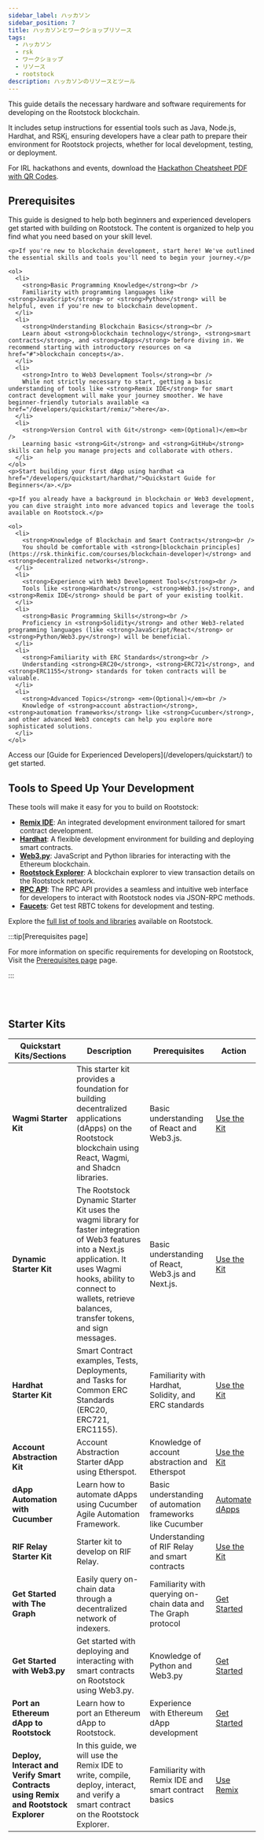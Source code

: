 ```yaml
---
sidebar_label: ハッカソン
sidebar_position: 7
title: ハッカソンとワークショップリソース
tags:
  - ハッカソン
  - rsk
  - ワークショップ
  - リソース
  - rootstock
description: ハッカソンのリソースとツール
---
```


This guide details the necessary hardware and software requirements for developing on the Rootstock blockchain.

It includes setup instructions for essential tools such as Java, Node.js, Hardhat, and RSKj, ensuring developers have a clear path to prepare their environment for Rootstock projects, whether for local development, testing, or deployment.

For IRL hackathons and events, download the [Hackathon Cheatsheet PDF with QR Codes](/rootstock-cheatsheet.pdf).

## Prerequisites

This guide is designed to help both beginners and experienced developers get started with building on Rootstock. The content is organized to help you find what you need based on your skill level.

<Tabs>
  <TabItem value="beginners" label="Beginners" default>

```
<p>If you're new to blockchain development, start here! We've outlined the essential skills and tools you'll need to begin your journey.</p>

<ol>
  <li>
    <strong>Basic Programming Knowledge</strong><br />
    Familiarity with programming languages like <strong>JavaScript</strong> or <strong>Python</strong> will be helpful, even if you're new to blockchain development.
  </li>
  <li>
    <strong>Understanding Blockchain Basics</strong><br />
    Learn about <strong>blockchain technology</strong>, <strong>smart contracts</strong>, and <strong>dApps</strong> before diving in. We recommend starting with introductory resources on <a href="#">blockchain concepts</a>.
  </li>
  <li>
    <strong>Intro to Web3 Development Tools</strong><br />
    While not strictly necessary to start, getting a basic understanding of tools like <strong>Remix IDE</strong> for smart contract development will make your journey smoother. We have beginner-friendly tutorials available <a href="/developers/quickstart/remix/">here</a>.
  </li>
  <li>
    <strong>Version Control with Git</strong> <em>(Optional)</em><br />
    Learning basic <strong>Git</strong> and <strong>GitHub</strong> skills can help you manage projects and collaborate with others.
  </li>
</ol>
<p>Start building your first dApp using hardhat <a href="/developers/quickstart/hardhat/">Quickstart Guide for Beginners</a>.</p>
```

  </TabItem>

  <TabItem value="experienced" label="Experienced Developers">

```
<p>If you already have a background in blockchain or Web3 development, you can dive straight into more advanced topics and leverage the tools available on Rootstock.</p>

<ol>
  <li>
    <strong>Knowledge of Blockchain and Smart Contracts</strong><br />
    You should be comfortable with <strong>[blockchain principles](https://rsk.thinkific.com/courses/blockchain-developer)</strong> and <strong>decentralized networks</strong>.
  </li>
  <li>
    <strong>Experience with Web3 Development Tools</strong><br />
    Tools like <strong>Hardhat</strong>, <strong>Web3.js</strong>, and <strong>Remix IDE</strong> should be part of your existing toolkit.
  </li>
  <li>
    <strong>Basic Programming Skills</strong><br />
    Proficiency in <strong>Solidity</strong> and other Web3-related programming languages (like <strong>JavaScript/React</strong> or <strong>Python/Web3.py</strong>) will be beneficial.
  </li>
  <li>
    <strong>Familiarity with ERC Standards</strong><br />
    Understanding <strong>ERC20</strong>, <strong>ERC721</strong>, and <strong>ERC1155</strong> standards for token contracts will be valuable.
  </li>
  <li>
    <strong>Advanced Topics</strong> <em>(Optional)</em><br />
    Knowledge of <strong>account abstraction</strong>, <strong>automation frameworks</strong> like <strong>Cucumber</strong>, and other advanced Web3 concepts can help you explore more sophisticated solutions.
  </li>
</ol>
```

 <p>Access our [Guide for Experienced Developers](/developers/quickstart/) to get started.</p>
  </TabItem>
</Tabs>

## Tools to Speed Up Your Development

These tools will make it easy for you to build on Rootstock:

- **[Remix IDE](/developers/quickstart/remix/)**: An integrated development environment tailored for smart contract development.
- **[Hardhat](/developers/quickstart/hardhat/)**: A flexible development environment for building and deploying smart contracts.
- **[Web3.py](/developers/quickstart/web3-python/)**: JavaScript and Python libraries for interacting with the Ethereum blockchain.
- **[Rootstock Explorer](https://explorer.testnet.rootstock.io/)**: A blockchain explorer to view transaction details on the Rootstock network.
- **[RPC API](/developers/rpc-api/)**: The RPC API provides a seamless and intuitive web interface for developers to interact with Rootstock nodes via JSON-RPC methods.
- **[Faucets](/dev-tools/additional-tools/#faucets)**: Get test RBTC tokens for development and testing.

Explore the [full list of tools and libraries](/dev-tools/) available on Rootstock.

:::tip[Prerequisites page]

For more information on specific requirements for developing on Rootstock, Visit the [Prerequisites page](/developers/requirements/) page.

:::

<Card
title="Rootstock Hackathon Cheatsheet"
description="The Rootstock Hackathon Cheatsheet is a concise reference guide for developers aiming to deploy decentralized applications (dApps) on the Rootstock network."
link="https://cheatography.com/devrelrootstock/cheat-sheets/rootstock-dev/"
/>

<br></br>

## Starter Kits

| Quickstart Kits/Sections                                                           | Description                                                                                                                                                                                                                                                                             | Prerequisites                                                                                      | Action                                                           |
| ---------------------------------------------------------------------------------- | --------------------------------------------------------------------------------------------------------------------------------------------------------------------------------------------------------------------------------------------------------------------------------------- | -------------------------------------------------------------------------------------------------- | ---------------------------------------------------------------- |
| **Wagmi Starter Kit**                                                              | This starter kit provides a foundation for building decentralized applications (dApps) on the Rootstock blockchain using React, Wagmi, and Shadcn libraries.                                                                                         | Basic understanding of React and Web3.js.                          | [Use the Kit](/developers/quickstart/wagmi/)                     |
| **Dynamic Starter Kit**                                                            | The Rootstock Dynamic Starter Kit uses the wagmi library for faster integration of Web3 features into a Next.js application. It uses Wagmi hooks, ability to connect to wallets, retrieve balances, transfer tokens, and sign messages. | Basic understanding of React, Web3.js and Next.js. | [Use the Kit](/developers/quickstart/dynamic/)                   |
| **Hardhat Starter Kit**                                                            | Smart Contract examples, Tests, Deployments, and Tasks for Common ERC Standards (ERC20, ERC721, ERC1155).                                                                                                                                            | Familiarity with Hardhat, Solidity, and ERC standards                                              | [Use the Kit](/developers/quickstart/hardhat/)                   |
| **Account Abstraction Kit**                                                        | Account Abstraction Starter dApp using Etherspot.                                                                                                                                                                                                                       | Knowledge of account abstraction and Etherspot                                                     | [Use the Kit](/developers/quickstart/rootstock-etherspot/)       |
| **dApp Automation with Cucumber**                                                  | Learn how to automate dApps using Cucumber Agile Automation Framework.                                                                                                                                                                                                  | Basic understanding of automation frameworks like Cucumber                                         | [Automate dApps](/resources/tutorials/dapp-automation-cucumber/) |
| **RIF Relay Starter Kit**                                                          | Starter kit to develop on RIF Relay.                                                                                                                                                                                                                                    | Understanding of RIF Relay and smart contracts                                                     | [Use the Kit](/developers/integrate/rif-relay/sample-dapp/)      |
| **Get Started with The Graph**                                                     | Easily query on-chain data through a decentralized network of indexers.                                                                                                                                                                                                 | Familiarity with querying on-chain data and The Graph protocol                                     | [Get Started](/dev-tools/data/thegraph/)                         |
| **Get Started with Web3.py**                                       | Get started with deploying and interacting with smart contracts on Rootstock using Web3.py.                                                                                                                                                             | Knowledge of Python and Web3.py                                                    | [Get Started](/developers/quickstart/web3-python/)               |
| **Port an Ethereum dApp to Rootstock**                                             | Learn how to port an Ethereum dApp to Rootstock.                                                                                                                                                                                                                        | Experience with Ethereum dApp development                                                          | [Get Started](/resources/port-to-rootstock/ethereum-dapp/)       |
| **Deploy, Interact and Verify Smart Contracts using Remix and Rootstock Explorer** | In this guide, we will use the Remix IDE to write, compile, deploy, interact, and verify a smart contract on the Rootstock Explorer.                                                                                                                                    | Familiarity with Remix IDE and smart contract basics                                               | [Use Remix](/developers/quickstart/remix/)                       |

